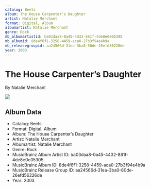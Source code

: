 ```yaml
---
catalog: Beets
album: The House Carpenter’s Daughter
artist: Natalie Merchant
format: Digital, Album
albumartist: Natalie Merchant
genre: Rock
mb_albumartistid: ba03daa8-0a45-4432-881f-4de8e0e05305
mb_albumid: 8de4f6f1-3258-4459-aca0-27b3f94e4b9a
mb_releasegroupid: aa24566d-31ea-3ba0-80de-26efd56226de
year: 2003
---
```


# The House Carpenter’s Daughter

By Natalie Merchant

![](../../assets/beetscovers/Natalie_Merchant-The_House_Carpenter’s_Daughter.jpg)

## Album Data

- Catalog: Beets
- Format: Digital, Album
- Album: The House Carpenter’s Daughter
- Artist: Natalie Merchant
- Albumartist: Natalie Merchant
- Genre: Rock
- MusicBrainz Album Artist ID: ba03daa8-0a45-4432-881f-4de8e0e05305
- MusicBrainz Album ID: 8de4f6f1-3258-4459-aca0-27b3f94e4b9a
- MusicBrainz Release Group ID: aa24566d-31ea-3ba0-80de-26efd56226de
- Year: 2003

